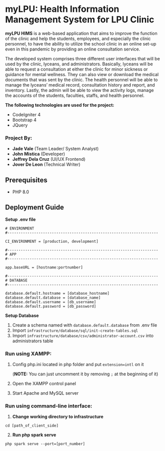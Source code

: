 # myLPU: Health Information Management System for LPU Clinic

**myLPU HIMS** is a web-based application that aims to improve the function of the clinic and help the students, employees, and especially the clinic personnel, to have the ability to utilize the school clinic in an online set-up even in this pandemic by providing an online consultation service.

The developed system comprises three different user interfaces that will be used by the clinic, lyceans, and administrators. Basically, lyceans will be able to request a consultation at either the clinic for minor sickness or guidance for mental wellness. They can also view or download the medical documents that was sent by the clinic. The health personnel will be able to manage the lyceans’ medical record, consultation history and report, and inventory. Lastly, the admin will be able to view the activity logs, manage the accounts of the students, faculties, staffs, and health personnel.

**The following technologies are used for the project:**

- CodeIgniter 4
- Bootstrap 4
- JQuery

### Project By:

- **Jade Vale** (Team Leader/ System Analyst)
- **John Mistica** (Developer)
- **Jeffrey Dela Cruz** (UI/UX Frontend)
- **Jover De Leon** (Technical Writer)

## Prerequisites

- PHP 8.0

## Deployment Guide

**Setup .env file**

```
# ENVIRONMENT
#--------------------------------------------------------------------

CI_ENVIRONMENT = [production, development]

#--------------------------------------------------------------------
# APP
#--------------------------------------------------------------------

app.baseURL = [hostname:portnumber]

#--------------------------------------------------------------------
# DATABASE
#--------------------------------------------------------------------

database.default.hostname = [database_hostname]
database.default.database = [database_name]
database.default.username = [db_username]
database.default.password = [db_password]
```

**Setup Database**

1. Create a schema named with `database.default.database` from .env file
2. Import `infrastructure/database/sql/init-create-tables.sql`
3. Import `infrastructure/database/csv/administrator-account.csv` into administrators table

### Run using XAMPP:

1. Config php.ini located in php folder and put `extension=intl` on it

   (**NOTE:** You can just uncomment it by removing `;` at the beginning of it)

2. Open the XAMPP control panel
3. Start Apache and MySQL server

### Run using command-line interface:

1. **Change working directory to infrastructure**

```
cd [path_of_client_side]
```

2. **Run php spark serve**

```
php spark serve --port=[port_number]
```
